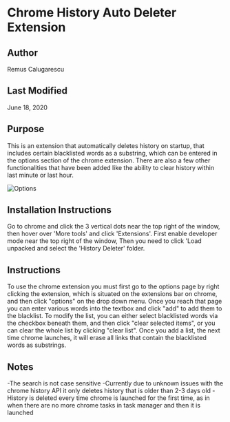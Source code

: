 # Chrome History Auto Deleter Extension

## Author
Remus Calugarescu

## Last Modified
June 18, 2020

## Purpose
This is an extension that automatically deletes history on startup, that includes certain blacklisted words as a substring, which can be entered in the options 
section of the chrome extension. There are also a few other functionalities that have been added like the ability to clear history within last minute or last hour.

![Options](https://i.imgur.com/dUei3nf.png)

## Installation Instructions
Go to chrome and click the 3 vertical dots near the top right of the window, then hover over 'More tools' and click 'Extensions'. First enable developer
mode near the top right of the window, Then you need to click 'Load unpacked and select the 'History Deleter' folder.

## Instructions
To use the chrome extension you must first go to the options page by right clicking the extension, which is situated on the extensions bar on chrome, and then click
"options" on the drop down menu. Once you reach that page you can enter various words into the textbox and click "add" to add them to the blacklist. To modify the list,
you can either select blacklisted words via the checkbox beneath them, and then click "clear selected items", or you can clear the whole list by clicking "clear list".
Once you add a list, the next time chrome launches, it will erase all links that contain the blacklisted words as substrings.

## Notes
-The search is not case sensitive
-Currently due to unknown issues with the chrome history API it only deletes history that is older than 2-3 days old
-History is deleted every time chrome is launched for the first time, as in when there are no more chrome tasks in task manager and then it is launched
